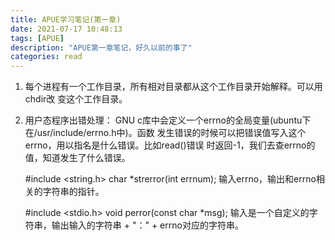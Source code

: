 ```yaml
---
title: APUE学习笔记(第一章)
date: 2021-07-17 10:48:13
tags: [APUE]
description: "APUE第一章笔记，好久以前的事了"
categories: read
---
```


1. 每个进程有一个工作目录，所有相对目录都从这个工作目录开始解释。可以用chdir改
   变这个工作目录。

2. 用户态程序出错处理：
   GNU c库中会定义一个errno的全局变量(ubuntu下在/usr/include/errno.h中)。函数
   发生错误的时候可以把错误值写入这个errno，用以指名是什么错误。比如read()错误
   时返回-1，我们去查errno的值，知道发生了什么错误。

   #include <string.h>
   char *strerror(int errnum); 输入errno，输出和errno相关的字符串的指针。

   #include <stdio.h>
   void perror(const char *msg);
   输入是一个自定义的字符串，输出输入的字符串 + "：" + errno对应的字符串。
